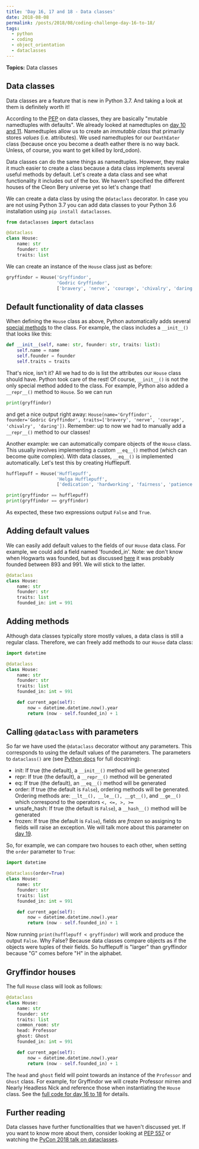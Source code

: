 ```yaml
---
title: 'Day 16, 17 and 18 - Data classes'
date: 2018-08-08
permalink: /posts/2018/08/coding-challenge-day-16-to-18/
tags:
  - python
  - coding
  - object_orientation
  - dataclasses
---
```


**Topics:** Data classes

## Data classes

Data classes are a feature that is new in Python 3.7. And taking a look at them is definitely worth it!

According to the [PEP](https://www.python.org/dev/peps/pep-0557/) on data classes, they are basically "mutable namedtuples with defaults". We already looked at namedtuples on [day 10 and 11](http://www.alpopkes.com/posts/2018/08/coding-challenge-day-10-and-11/). Namedtuples allow us to create an *immutable class* that primarily stores *values* (i.e. attributes). We used namedtuples for our ```DeathEater``` class (because once you become a death eather there is no way back. Unless, of course, you want to get killed by lord_odon).    
    
Data classes can do the same things as namedtuples. However, they make it much easier to create a class because a data class implements several useful methods by default. Let's create a data class and see what functionality it includes out of the box. We haven't specified the different houses of the Cleon Bery universe yet so let's change that!

We can create a data class by using the ```@dataclass``` decorator. In case you are not using Python 3.7 you can add data classes to your Python 3.6 installation using ```pip install dataclasses```.

```python
from dataclasses import dataclass

@dataclass
class House:
    name: str
    founder: str
    traits: list
```

We can create an instance of the ```House``` class just as before:

```python
gryffindor = House('Gryffindor',
                   'Godric Gryffindor',
                   ['bravery', 'nerve', 'courage', 'chivalry', 'daring'])
```

## Default functionality of data classes

When defining the ```House``` class as above, Python automatically adds several [special methods](https://docs.python.org/3/glossary.html#term-special-method) to the class. For example, the class includes a ```__init__()``` that looks like this:

```python
def __init__(self, name: str, founder: str, traits: list):
    self.name = name
    self.founder = founder
    self.traits = traits
```

That's nice, isn't it? All we had to do is list the attributes our ```House``` class should have. Python took care of the rest! Of course, ```__init__()``` is not the only special method added to the class. For example, Python also added a ```__repr__()``` method to ```House```. So we can run 

```python
print(gryffindor)
```

and get a nice output right away: ```House(name='Gryffindor', founder='Godric Gryffindor', traits=['bravery', 'nerve', 'courage', 'chivalry', 'daring'])```. Remember: up to now we had to manually add a ```__repr__()``` method to our classes!   
   
Another example: we can automatically compare objects of the ```House``` class. This usually involves implementing a custom ```__eq__()``` method (which can become quite complex). With data classes, ```__eq__()``` is implemented automatically. Let's test this by creating Hufflepuff.

```python
hufflepuff = House('Hufflepuff',
                   'Helga Hufflepuff',
                   ['dedication', 'hardworking', 'fairness', 'patience', 'kindness', 'tolerance', 'loyalty'])

print(gryffindor == hufflepuff)
print(gryffindor == gryffindor)
```

As expected, these two expressions output ```False``` and ```True```. 


## Adding default values

We can easily add default values to the fields of our ```House``` data class. For example, we could add a field named 'founded_in'. Note: we don't know when Hogwarts was founded, but as discussed [here](https://scifi.stackexchange.com/questions/18550/when-was-hogwarts-founded) it was probably founded between 893 and 991. We will stick to the latter.

```python
@dataclass
class House:
    name: str
    founder: str
    traits: list
    founded_in: int = 991
```

## Adding methods

Although data classes typically store mostly values, a data class is still a regular class. Therefore, we can freely add methods to our ```House``` data class:

```python
import datetime

@dataclass
class House:
    name: str
    founder: str
    traits: list
    founded_in: int = 991

    def current_age(self):
        now = datetime.datetime.now().year
        return (now - self.founded_in) + 1
```

## Calling ```@dataclass``` with parameters

So far we have used the ```@dataclass``` decorator without any parameters. This corresponds to using the default values of the parameters. The parameters to ```dataclass()``` are (see [Python docs](https://docs.python.org/3/library/dataclasses.html) for full docstring):    
   
- init: If true (the default), a ```__init__()``` method will be generated   
- repr: If true (the default), a ```__repr__()``` method will be generated   
- eq: If true (the default), an ```__eq__()``` method will be generated   
- order: If true (the default is ```False```), ordering methods will be generated. Ordering methods are: ```__lt__(), __le__(), __gt__()```, and ```__ge__()``` which correspond to the operators ```<, <=, >, >= ```   
- unsafe_hash: If true (the default is ```False```), a ```__hash__()``` method will be generated   
- frozen: If true (the default is ```False```), fields are *frozen* so assigning to fields will raise an exception. We will talk more about this parameter on [day 19](http://www.alpopkes.com/posts/2018/08/coding-challenge-day-19/).     
   
So, for example, we can compare two houses to each other, when setting the ```order``` parameter to ```True```:

```python
import datetime

@dataclass(order=True)
class House:
    name: str
    founder: str
    traits: list
    founded_in: int = 991

    def current_age(self):
        now = datetime.datetime.now().year
        return (now - self.founded_in) + 1
```

Now running ```print(hufflepuff < gryffindor)``` will work and produce the output ```False```. Why False? Because data classes compare objects as if the objects were tuples of their fields. So hufflepuff is "larger" than gryffindor because "G" comes before "H" in the alphabet.


## Gryffindor houses

The full ```House``` class will look as follows: 

```python
@dataclass
class House:
    name: str
    founder: str
    traits: list
    common_room: str
    head: Professor
    ghost: Ghost
    founded_in: int = 991

    def current_age(self):
        now = datetime.datetime.now().year
        return (now - self.founded_in) + 1
```

The ```head``` and ```ghost``` field will point towards an instance of the ```Professor``` and ```Ghost``` class. For example, for Gryffindor we will create Professor mirren and Nearly Headless Nick and reference those when instantiating the ```House``` class. See the [full code for day 16 to 18](https://github.com/zotflynneneis/cleon_potter_universe/blob/master/code_per_day/day_16_to_18.py) for details.



## Further reading

Data classes have further functionalities that we haven't discussed yet. If you want to know more about them, consider looking at [PEP 557](https://www.python.org/dev/peps/pep-0557/) or watching the [PyCon 2018 talk on dataclasses](https://www.youtube.com/watch?v=T-TwcmT6Rcw).

